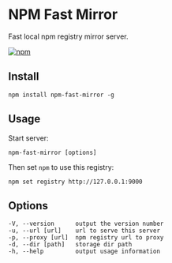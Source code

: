 # NPM Fast Mirror

Fast local npm registry mirror server.

[![npm](https://nodei.co/npm/npm-fast-mirror.png?downloads=true&stars=true)](https://www.npmjs.com/package/npm-fast-mirror)

## Install

```
npm install npm-fast-mirror -g
```

## Usage

Start server:

```
npm-fast-mirror [options]
```

Then set `npm` to use this registry:

```
npm set registry http://127.0.0.1:9000
```

## Options

```
-V, --version      output the version number
-u, --url [url]    url to serve this server
-p, --proxy [url]  npm registry url to proxy
-d, --dir [path]   storage dir path
-h, --help         output usage information
```
